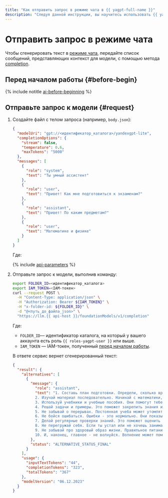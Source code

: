 ```yaml
---
title: "Как отправить запрос в режиме чата в {{ yagpt-full-name }}"
description: "Следуя данной инструкции, вы научитесь использовать {{ yagpt-full-name }} в режиме чата."
---
```


# Отправить запрос в режиме чата

Чтобы сгенерировать текст в [режиме чата](../concepts/index.md#working-mode), передайте список сообщений, представляющих контекст для модели, с помощью метода [completion](../api-ref/TextGeneration/instruct.md).

## Перед началом работы {#before-begin}

{% include notitle [ai-before-beginning](../../_includes/yandexgpt/ai-before-beginning.md) %}

## Отправьте запрос к модели {#request}

1. Создайте файл с телом запроса (например, `body.json`):

   ```json
   {
     "modelUri": "gpt://<идентификатор_каталога>/yandexgpt-lite",
     "completionOptions": {
       "stream": false,
       "temperature": 0.6,
       "maxTokens": "5000"
     },
     "messages": [
       {
         "role": "system",
         "text": "Ты умный ассистент"
       },
       {
         "role": "user", 
         "text": "Привет! Как мне подготовиться к экзаменам?"
       },
       {
         "role": "assistant", 
         "text": "Привет! По каким предметам?"
       },
       {
         "role": "user", 
         "text": "Математике и физике"
       }
     ]
   }
   ```

   Где:

   {% include [api-parameters](../../_includes/yandexgpt/api-parameters.md) %}

1. Отправьте запрос к модели, выполнив команду:

   ```bash
   export FOLDER_ID=<идентификатор_каталога>
   export IAM_TOKEN=<IAM-токен>
   curl --request POST \
     -H "Content-Type: application/json" \
     -H "Authorization: Bearer ${IAM_TOKEN}" \
     -H "x-folder-id: ${FOLDER_ID}" \
     -d "@<путь_до_файла_json>" \
     "https://llm.{{ api-host }}/foundationModels/v1/completion"
   ```

   Где:

   * `FOLDER_ID`— идентификатор каталога, на который у вашего аккаунта есть роль `{{ roles-yagpt-user }}` или выше.
   * `IAM_TOKEN` — IAM-токен, полученный [перед началом работы](#before-begin).

   В ответе сервис вернет сгенерированный текст:

   ```json
   {
     "result": {
       "alternatives": [
         {
           "message": {
             "role": "assistant",
             "text": "1. Составь план подготовки. Определи, сколько времени ты сможешь уделять учебе каждый день, и распредели его на математику и физику.\n\n
             2. Изучай материал последовательно. Начинай с математики, затем переходи к физике и повторяй их в том же порядке. Так ты не забудешь то, что уже изучал.\n\n
             3. Используй учебники и учебные пособия. Они помогут тебе разобраться в сложных темах и понять основные принципы.\n\n
             4. Решай задачи и примеры. Это поможет закрепить знания и научиться применять их на практике.\n\n
             5. Не забывай о перерывах. Постоянная учеба может утомлять, поэтому делай перерывы каждые 30-40 минут и занимайся физкультурой или йогой.\n\n
             6. Не бойся ошибаться. Ошибки - это нормально. Они показывают, где у тебя есть пробелы в знаниях, и помогают их заполнить.\n\n
             7. Делай регулярные проверки знаний. Это поможет оценить свой прогресс и определить, какие темы требуют дополнительного внимания.\n\n
             8. Не перегружай себя. Если ты устал или не хочешь заниматься, не заставляй себя. Отдохни и вернись к учебе с новыми силами.\n\n
             9. Не забывай про здоровый образ жизни. Правильное питание, сон и физическая активность помогут тебе лучше усваивать информацию и быть более внимательным на экзаменах.\n\n
             10. И, наконец, главное - не волнуйся. Волнение может помешать тебе сосредоточиться и усвоить материал. Помни, что экзамены - это всего лишь проверка твоих знаний и навыков, а не конец света. Удачи тебе на экзаменах!"
           },
           "status": "ALTERNATIVE_STATUS_FINAL"
         }
       ],
       "usage": {
         "inputTextTokens": "44",
         "completionTokens": "323",
         "totalTokens": "367"
       },
       "modelVersion": "06.12.2023"
     }
   }
   ```
